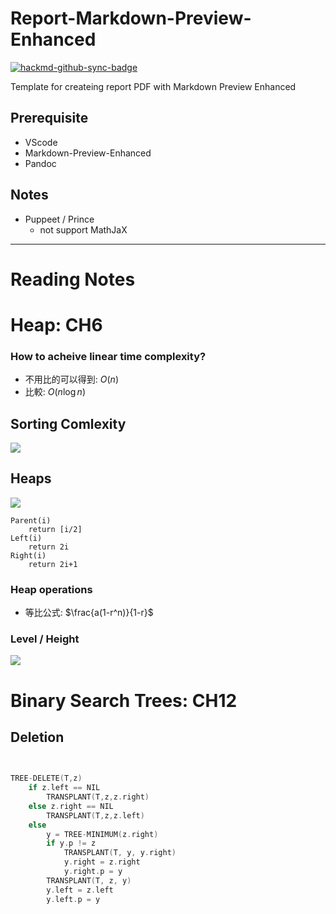 # Report-Markdown-Preview-Enhanced

[![hackmd-github-sync-badge](https://hackmd.io/nLmc8gAiQNCgLfrH7RHBbw/badge)](https://hackmd.io/nLmc8gAiQNCgLfrH7RHBbw)


Template for createing report PDF with Markdown Preview Enhanced 


## Prerequisite

- VScode
- Markdown-Preview-Enhanced
- Pandoc

## Notes

- Puppeet / Prince
    - not support MathJaX

---


# Reading Notes

# Heap: CH6


### How to acheive linear time complexity?

- 不用比的可以得到: $O(n)$
- 比較: $O(n\log n)$


## Sorting Comlexity 

![](https://i.imgur.com/d2LWkzP.png)


## Heaps

![](https://i.imgur.com/egnpKXr.png)

```
Parent(i)
    return [i/2]
Left(i)
    return 2i
Right(i)
    return 2i+1
```


### Heap operations

- 等比公式: $\frac{a(1-r^n)}{1-r}$



### Level / Height


![](https://i.imgur.com/ivFQRIr.png)


# Binary Search Trees: CH12


## Deletion


```cpp  
    
```

```cpp
TREE-DELETE(T,z)
    if z.left == NIL
        TRANSPLANT(T,z,z.right)
    else z.right == NIL
        TRANSPLANT(T,z,z.left)
    else 
        y = TREE-MINIMUM(z.right)
        if y.p != z
            TRANSPLANT(T, y, y.right)
            y.right = z.right
            y.right.p = y
        TRANSPLANT(T, z, y)
        y.left = z.left
        y.left.p = y
```
